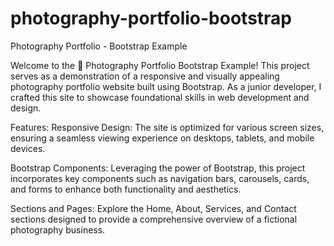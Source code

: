 # photography-portfolio-bootstrap
Photography Portfolio - Bootstrap Example

Welcome to the 📸 Photography Portfolio Bootstrap Example! 
This project serves as a demonstration of a responsive and visually appealing photography 
portfolio website built using Bootstrap. As a junior developer, I crafted this site to
showcase foundational skills in web development and design.

Features:
Responsive Design: The site is optimized for various screen sizes, ensuring a seamless viewing experience on desktops, tablets, and mobile devices.

Bootstrap Components: Leveraging the power of Bootstrap, this project incorporates key components such as navigation bars, carousels, cards, and forms to enhance both functionality and aesthetics.

Sections and Pages: Explore the Home, About, Services, and Contact sections designed to provide a comprehensive overview of a fictional photography business.
